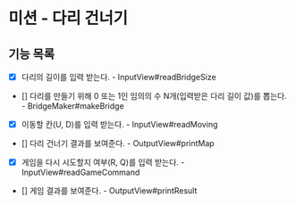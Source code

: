 # 미션 - 다리 건너기

## 기능 목록
- [x] 다리의 길이를 입력 받는다. - InputView#readBridgeSize
- [] 다리를 만들기 위해 0 또는 1인 임의의 수 N개(입력받은 다리 길이 값)를 뽑는다. - BridgeMaker#makeBridge
- [x] 이동할 칸(U, D)를 입력 받는다. - InputView#readMoving
- [] 다리 건너기 결과를 보여준다. - OutputView#printMap
- [x] 게임을 다시 시도할지 여부(R, Q)를 입력 받는다. - InputView#readGameCommand
- [] 게임 결과를 보여준다. - OutputView#printResult